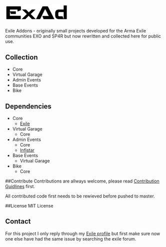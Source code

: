 # <img src="logo.png" alt="ExAd" width="200" />
Exile Addons - originally small projects developed for the Arma Exile communities EXO and SP4R but now rewritten and collected here for public use. 

## Collection
  * Core
  * Virtual Garage
  * Admin Events
  * Base Events
  * Bike

## Dependencies
  * Core
    * [Exile](http://www.exilemod.com/downloads/)
  * Virtual Garage
    * Core
  * Admin Events
    * Core
    * [Infistar](https://infistar.de/)
  * Base Events
    * Virtual Garage
  * Bike 
    * Core

##Contribute
Contributions are allways welcome, please read [Contribution Guidlines](CONTRIBUTING.md) first.

All contributed code first needs to be rewieved before pushed to master. 

##License
MIT License

## Contact
For this project I only reply through my [Exile profile](http://www.exilemod.com/profile/7143-janski/) but first make sure now one else have had the same issue by searching the exile forum.
